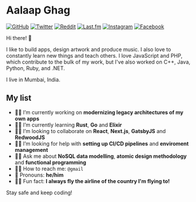 # Aalaap Ghag
<a href="https://github.com/aalaap"><img src="https://img.shields.io/github/followers/aalaap.svg?label=GitHub&style=social" alt="GitHub"></a> <a href="https://twitter.com/aalaap"><img src="https://img.shields.io/twitter/follow/aalaap?label=Twitter&style=social" alt="Twitter"></a> <a href="https://reddit.com/u/aalaap"><img src="https://img.shields.io/reddit/user-karma/combined/aalaap?style=social" alt="Reddit"></a> <a href="https://last.fm/users/aalaap"><img src="https://img.shields.io/badge/Last_fm--aalaap?logo=last.fm&style=social" alt="Last.fm"></a> <a href="https://instagram.com/aalaap"><img src="https://img.shields.io/badge/Instagram--aalaap?logo=instagram&style=social" alt="Instagram"></a> <a href="https://facebook.com/aalaap"><img src="https://img.shields.io/badge/Facebook--aalaap?logo=facebook&style=social" alt="Facebook"></a>

Hi there! 👋

I like to build apps, design artwork and produce music. I also love to constantly learn new things and teach others. I love JavaScript and PHP, which contribute to the bulk of my work, but I've also worked on C++, Java, Python, Ruby, and .NET.

I live in Mumbai, India.

## My list

- 👨‍💻 I’m currently working on **modernizing legacy architectures of my own apps**
- 👨‍🏫 I’m currently learning **Rust**, **Go** and **Elixir**
- 👷‍♀️ I’m looking to collaborate on **React**, **Next.js**, **GatsbyJS** and **RedwoodJS**
- 🕵️‍♀️ I’m looking for help with **setting up CI/CD pipelines** and **enviroment management**
- 👨‍⚖️ Ask me about **NoSQL data modelling**, **atomic design methodology** and **functional programming**
- 👩‍✈️ How to reach me: `@gmail`
- 🧔 Pronouns: **he/him**
- 🧟‍♂️ Fun fact: **I always fly the airline of the country I'm flying to!**

Stay safe and keep coding!

<!--
**aalaap/aalaap** is a ✨ _special_ ✨ repository because its `README.md` (this file) appears on your GitHub profile.

Here are some ideas to get you started:

- 🔭 I’m currently working on ...
- 🌱 I’m currently learning ...
- 👯 I’m looking to collaborate on ...
- 🤔 I’m looking for help with ...
- 💬 Ask me about ...
- 📫 How to reach me: ...
- 😄 Pronouns: ...
- ⚡ Fun fact: ...
-->
